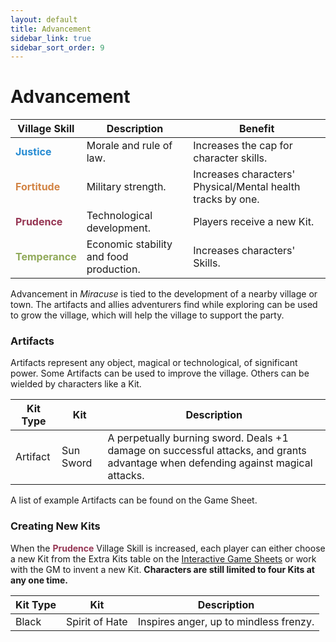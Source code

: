 ```yaml
---
layout: default
title: Advancement
sidebar_link: true
sidebar_sort_order: 9
---
```


# Advancement

| Village Skill                                     | Description                             | Benefit                                                     |
| ------------------------------------------------- | --------------------------------------- | ----------------------------------------------------------- |
| **<span style="color:#268bd2">Justice</span>**    | Morale and rule of law.                 | Increases the cap for character skills.                     |
| **<span style="color:#d28445">Fortitude</span>**  | Military strength.                      | Increases characters' Physical/Mental health tracks by one. |
| **<span style="color:#953553">Prudence</span>**   | Technological development.              | Players receive a new Kit.                                  |
| **<span style="color:#90a959">Temperance</span>** | Economic stability and food production. | Increases characters' Skills.                               |

Advancement in *Miracuse* is tied to the development of a nearby village or town. The artifacts and allies adventurers find while exploring can be used to grow the village, which will help the village to support the party.

### Artifacts

Artifacts represent any object, magical or technological, of significant power. Some Artifacts can be used to improve the village. Others can be wielded by characters like a Kit.

| Kit Type | Kit       | Description                                                                                                                      |
| -------- | --------- | -------------------------------------------------------------------------------------------------------------------------------- |
| Artifact | Sun Sword | A perpetually burning sword. Deals +1 damage on successful attacks, and grants advantage when defending against magical attacks. |

A list of example Artifacts can be found on the Game Sheet.

### Creating New Kits

When the **<span style="color:#953553">Prudence</span>**  Village Skill is increased, each player can either choose a new Kit from the Extra Kits table on the [Interactive Game Sheets](https://docs.google.com/spreadsheets/d/1SPwXaMx6Yy55YtODYAHVMJWfV3SEqT7iQid76qavQCo/edit?usp=sharing) or work with the GM to invent a new Kit. **Characters are still limited to four Kits at any one time.**

| Kit Type | Kit            | Description                            |
| -------- | -------------- | -------------------------------------- |
| Black    | Spirit of Hate | Inspires anger, up to mindless frenzy. |

